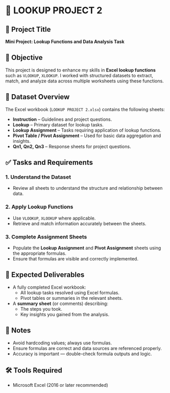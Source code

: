 # 📘 LOOKUP PROJECT 2

## 🎯 Project Title
**Mini Project: Lookup Functions and Data Analysis Task**

## 📝 Objective
This project is designed to enhance my skills in **Excel lookup functions** such as `VLOOKUP`, `XLOOKUP`. I worked with structured datasets to extract, match, and analyze data across multiple worksheets using these functions.

## 📂 Dataset Overview
The Excel workbook (`LOOKUP PROJECT 2.xlsx`) contains the following sheets:
- **Instruction** – Guidelines and project questions.
- **Lookup** – Primary dataset for lookup tasks.
- **Lookup Assignment** – Tasks requiring application of lookup functions.
- **Pivot Table / Pivot Assignment** – Used for basic data aggregation and insights.
- **Qn1, Qn2, Qn3** – Response sheets for project questions.

## ✅ Tasks and Requirements

### 1. Understand the Dataset
- Review all sheets to understand the structure and relationship between data.

### 2. Apply Lookup Functions
- Use `VLOOKUP`, `XLOOKUP` where applicable.
- Retrieve and match information accurately between the sheets.

### 3. Complete Assignment Sheets
- Populate the **Lookup Assignment** and **Pivot Assignment** sheets using the appropriate formulas.
- Ensure that formulas are visible and correctly implemented.

## 🧾 Expected Deliverables
- A fully completed Excel workbook:
  - All lookup tasks resolved using Excel formulas.
  - Pivot tables or summaries in the relevant sheets.
- A **summary sheet** (or comments) describing:
  - The steps you took.
  - Key insights you gained from the analysis.

## 📌 Notes
- Avoid hardcoding values; always use formulas.
- Ensure formulas are correct and data sources are referenced properly.
- Accuracy is important — double-check formula outputs and logic.

## 🛠 Tools Required
- Microsoft Excel (2016 or later recommended)
